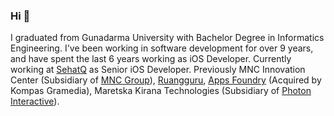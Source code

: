 ### Hi 👋

I graduated from Gunadarma University with Bachelor Degree in Informatics Engineering. I've been working in software development for over 9 years, and have spent the last 6 years working as iOS Developer. Currently working at [SehatQ](https://www.sehatq.com/) as Senior iOS Developer. Previously MNC Innovation Center (Subsidiary of [MNC Group](https://www.mncgroup.com/)), [Ruangguru](https://www.ruangguru.com/), [Apps Foundry](https://www.techinasia.com/tag/apps-foundry) (Acquired by Kompas Gramedia), Maretska Kirana Technologies (Subsidiary of [Photon Interactive](https://www.photon.in/)). 
